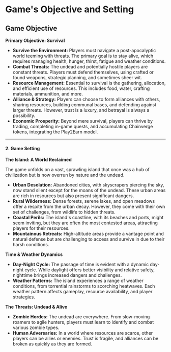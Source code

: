 # Game's Objective and Setting

## **Game Objective**

**Primary Objective: Survival**

* **Survive the Environment:** Players must navigate a post-apocalyptic world teeming with threats. The primary goal is to stay alive, which requires managing health, hunger, thirst, fatigue and weather conditions.
* **Combat Threats:** The undead and potentially hostile players are constant threats. Players must defend themselves, using crafted or found weapons, strategic planning, and sometimes sheer wit.
* **Resource Management:** Essential to survival is the gathering, allocation, and efficient use of resources. This includes food, water, crafting materials, ammunition, and more.
* **Alliance & Strategy:** Players can choose to form alliances with others, sharing resources, building communal bases, and defending against larger threats. However, trust is a luxury, and betrayal is always a possibility.
* **Economic Prosperity:** Beyond mere survival, players can thrive by trading, completing in-game quests, and accumulating Chainverge tokens, integrating the Play2Earn model.

***

#### **2. Game Setting**

**The Island: A World Reclaimed**

The game unfolds on a vast, sprawling island that once was a hub of civilization but is now overrun by nature and the undead.

* **Urban Desolation:** Abandoned cities, with skyscrapers piercing the sky, now stand silent except for the moans of the undead. These urban areas are rich in resources but also present significant dangers.
* **Rural Wilderness:** Dense forests, serene lakes, and open meadows offer a respite from the urban decay. However, they come with their own set of challenges, from wildlife to hidden threats.
* **Coastal Perils:** The island's coastline, with its beaches and ports, might seem inviting, but they are often the most contested areas, attracting players for their resources.
* **Mountainous Retreats:** High-altitude areas provide a vantage point and natural defense but are challenging to access and survive in due to their harsh conditions.

**Time & Weather Dynamics**

* **Day-Night Cycle:** The passage of time is evident with a dynamic day-night cycle. While daylight offers better visibility and relative safety, nighttime brings increased dangers and challenges.
* **Weather Patterns:** The island experiences a range of weather conditions, from torrential rainstorms to scorching heatwaves. Each weather pattern affects gameplay, resource availability, and player strategies.

**The Threats: Undead & Alive**

* **Zombie Hordes:** The undead are everywhere. From slow-moving roamers to agile hunters, players must learn to identify and combat various zombie types.
* **Human Adversaries:** In a world where resources are scarce, other players can be allies or enemies. Trust is fragile, and alliances can be broken as quickly as they are formed.
